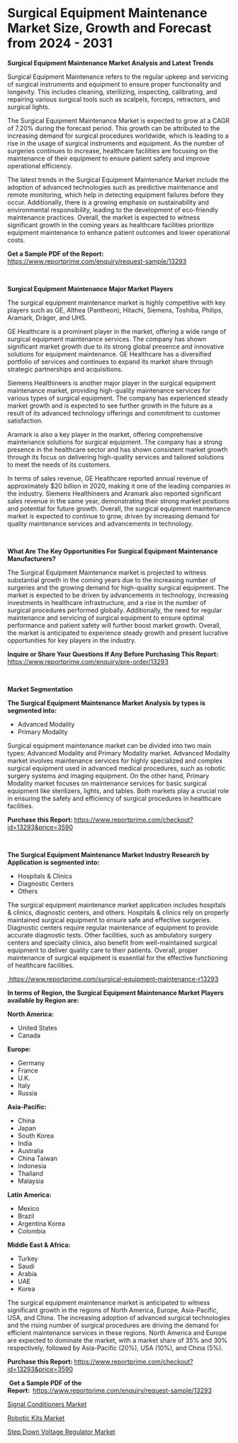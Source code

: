 <p><h1>Surgical Equipment Maintenance Market Size, Growth and Forecast from 2024 - 2031</h1></p><p><strong>Surgical Equipment Maintenance Market Analysis and Latest Trends</strong></p>
<p><p>Surgical Equipment Maintenance refers to the regular upkeep and servicing of surgical instruments and equipment to ensure proper functionality and longevity. This includes cleaning, sterilizing, inspecting, calibrating, and repairing various surgical tools such as scalpels, forceps, retractors, and surgical lights.</p><p>The Surgical Equipment Maintenance Market is expected to grow at a CAGR of 7.20% during the forecast period. This growth can be attributed to the increasing demand for surgical procedures worldwide, which is leading to a rise in the usage of surgical instruments and equipment. As the number of surgeries continues to increase, healthcare facilities are focusing on the maintenance of their equipment to ensure patient safety and improve operational efficiency.</p><p>The latest trends in the Surgical Equipment Maintenance Market include the adoption of advanced technologies such as predictive maintenance and remote monitoring, which help in detecting equipment failures before they occur. Additionally, there is a growing emphasis on sustainability and environmental responsibility, leading to the development of eco-friendly maintenance practices. Overall, the market is expected to witness significant growth in the coming years as healthcare facilities prioritize equipment maintenance to enhance patient outcomes and lower operational costs.</p></p>
<p><strong>Get a Sample PDF of the Report:&nbsp;</strong> <a href="https://www.reportprime.com/enquiry/request-sample/13293">https://www.reportprime.com/enquiry/request-sample/13293</a></p>
<p>&nbsp;</p>
<p><strong>Surgical Equipment Maintenance Major Market Players</strong></p>
<p><p>The surgical equipment maintenance market is highly competitive with key players such as GE, Althea (Pantheon), Hitachi, Siemens, Toshiba, Philips, Aramark, Dräger, and UHS. </p><p>GE Healthcare is a prominent player in the market, offering a wide range of surgical equipment maintenance services. The company has shown significant market growth due to its strong global presence and innovative solutions for equipment maintenance. GE Healthcare has a diversified portfolio of services and continues to expand its market share through strategic partnerships and acquisitions. </p><p>Siemens Healthineers is another major player in the surgical equipment maintenance market, providing high-quality maintenance services for various types of surgical equipment. The company has experienced steady market growth and is expected to see further growth in the future as a result of its advanced technology offerings and commitment to customer satisfaction. </p><p>Aramark is also a key player in the market, offering comprehensive maintenance solutions for surgical equipment. The company has a strong presence in the healthcare sector and has shown consistent market growth through its focus on delivering high-quality services and tailored solutions to meet the needs of its customers. </p><p>In terms of sales revenue, GE Healthcare reported annual revenue of approximately $20 billion in 2020, making it one of the leading companies in the industry. Siemens Healthineers and Aramark also reported significant sales revenue in the same year, demonstrating their strong market positions and potential for future growth. Overall, the surgical equipment maintenance market is expected to continue to grow, driven by increasing demand for quality maintenance services and advancements in technology.</p></p>
<p>&nbsp;</p>
<p><strong>What Are The Key Opportunities For Surgical Equipment Maintenance Manufacturers?</strong></p>
<p><p>The Surgical Equipment Maintenance market is projected to witness substantial growth in the coming years due to the increasing number of surgeries and the growing demand for high-quality surgical equipment. The market is expected to be driven by advancements in technology, increasing investments in healthcare infrastructure, and a rise in the number of surgical procedures performed globally. Additionally, the need for regular maintenance and servicing of surgical equipment to ensure optimal performance and patient safety will further boost market growth. Overall, the market is anticipated to experience steady growth and present lucrative opportunities for key players in the industry.</p></p>
<p><strong>Inquire or Share Your Questions If Any Before Purchasing This Report:</strong> <a href="https://www.reportprime.com/enquiry/pre-order/13293">https://www.reportprime.com/enquiry/pre-order/13293</a></p>
<p>&nbsp;</p>
<p><strong>Market Segmentation</strong></p>
<p><strong>The Surgical Equipment Maintenance Market Analysis by types is segmented into:</strong></p>
<p><ul><li>Advanced Modality</li><li>Primary Modality</li></ul></p>
<p><p>Surgical equipment maintenance market can be divided into two main types: Advanced Modality and Primary Modality market. Advanced Modality market involves maintenance services for highly specialized and complex surgical equipment used in advanced medical procedures, such as robotic surgery systems and imaging equipment. On the other hand, Primary Modality market focuses on maintenance services for basic surgical equipment like sterilizers, lights, and tables. Both markets play a crucial role in ensuring the safety and efficiency of surgical procedures in healthcare facilities.</p></p>
<p><strong>Purchase this Report:&nbsp;</strong><a href="https://www.reportprime.com/checkout?id=13293&price=3590">https://www.reportprime.com/checkout?id=13293&price=3590</a></p>
<p>&nbsp;</p>
<p><strong>The Surgical Equipment Maintenance Market Industry Research by Application is segmented into:</strong></p>
<p><ul><li>Hospitals & Clinics</li><li>Diagnostic Centers</li><li>Others</li></ul></p>
<p><p>The surgical equipment maintenance market application includes hospitals & clinics, diagnostic centers, and others. Hospitals & clinics rely on properly maintained surgical equipment to ensure safe and effective surgeries. Diagnostic centers require regular maintenance of equipment to provide accurate diagnostic tests. Other facilities, such as ambulatory surgery centers and specialty clinics, also benefit from well-maintained surgical equipment to deliver quality care to their patients. Overall, proper maintenance of surgical equipment is essential for the effective functioning of healthcare facilities.</p></p>
<p><a href="https://www.reportprime.com/surgical-equipment-maintenance-r13293">&nbsp;https://www.reportprime.com/surgical-equipment-maintenance-r13293</a></p>
<p><strong>In terms of Region, the Surgical Equipment Maintenance Market Players available by Region are:</strong></p>
<p>
    <p> <strong> North America: </strong>
        <ul>
            <li>United States</li>
            <li>Canada</li>
        </ul>
        </p> 
    <p> <strong> Europe: </strong>
        <ul>
            <li>Germany</li>
            <li>France</li>
            <li>U.K.</li>
            <li>Italy</li>
            <li>Russia</li>
        </ul>
        </p> 
    <p> <strong> Asia-Pacific: </strong>
        <ul>
            <li>China</li>
            <li>Japan</li>
            <li>South Korea</li>
            <li>India</li>
            <li>Australia</li>
            <li>China Taiwan</li>
            <li>Indonesia</li>
            <li>Thailand</li>
            <li>Malaysia</li>
        </ul>
        </p> 
    <p> <strong> Latin America: </strong>
        <ul>
            <li>Mexico</li>
            <li>Brazil</li>
            <li>Argentina Korea</li>
            <li>Colombia</li>
        </ul>
        </p> 
    <p> <strong> Middle East & Africa: </strong>
        <ul>
            <li>Turkey</li>
            <li>Saudi</li>
            <li>Arabia</li>
            <li>UAE</li>
            <li>Korea</li>
        </ul>
    </p>
    </p>
<p><p>The surgical equipment maintenance market is anticipated to witness significant growth in the regions of North America, Europe, Asia-Pacific, USA, and China. The increasing adoption of advanced surgical technologies and the rising number of surgical procedures are driving the demand for efficient maintenance services in these regions. North America and Europe are expected to dominate the market, with a market share of 35% and 30% respectively, followed by Asia-Pacific (20%), USA (10%), and China (5%).</p></p>
<p><strong>Purchase this Report: </strong><a href="https://www.reportprime.com/checkout?id=13293&price=3590">https://www.reportprime.com/checkout?id=13293&price=3590</a></p>
<p>&nbsp;<strong>Get a Sample PDF of the Report:&nbsp;&nbsp;</strong><a href="https://www.reportprime.com/enquiry/request-sample/13293">https://www.reportprime.com/enquiry/request-sample/13293</a></p>
<p><strong></strong></p>
<p><p><a href="https://five-trouble-98a.notion.site/Signal-Conditioners-Market-Exploring-Market-Share-Market-Trends-and-Future-Growth-d440a88d546f40b38c99273e677e9a8d">Signal Conditioners Market</a></p><p><a href="https://ivy-potential-64b.notion.site/Robotic-Kits-Market-Outlook-Industry-Overview-and-Forecast-2024-to-2031-cb29ce319e87436ca09f6c7ca53fee6a">Robotic Kits Market</a></p><p><a href="https://nifty-kite-d51.notion.site/Step-Down-Voltage-Regulator-Market-The-Key-To-Successful-Business-Strategy-Forecast-Till-2031-af81d02ab86647d0a128c90b2406518a">Step Down Voltage Regulator Market</a></p></p>